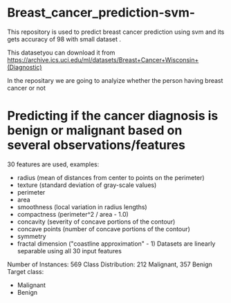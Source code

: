 # Breast_cancer_prediction-svm-
This repository is used to predict breast cancer prediction using svm and its gets accuracy of 98 with small dataset .


This datasetyou can download it from https://archive.ics.uci.edu/ml/datasets/Breast+Cancer+Wisconsin+(Diagnostic)


In the repositary we are going to analyize whether the person having breast cancer or not 

# Predicting if the cancer diagnosis is benign or malignant based on several observations/features
30 features are used, examples:

  - radius (mean of distances from center to points on the perimeter)
  - texture (standard deviation of gray-scale values)
  - perimeter
  - area
  - smoothness (local variation in radius lengths)
  - compactness (perimeter^2 / area - 1.0)
  - concavity (severity of concave portions of the contour)
  - concave points (number of concave portions of the contour)
  - symmetry 
  - fractal dimension ("coastline approximation" - 1)
Datasets are linearly separable using all 30 input features

Number of Instances: 569
Class Distribution: 212 Malignant, 357 Benign
Target class:
   - Malignant
   - Benign
